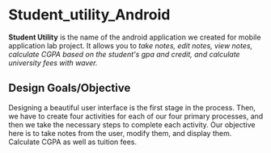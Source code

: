 # Student_utility_Android
**Student Utility** is the name of the android application we created for mobile application lab project. It allows you to *take
notes, edit notes, view notes, calculate CGPA based on the student's gpa and credit, and calculate university fees with waver.*

## Design Goals/Objective
Designing a beautiful user interface is the first stage in the process. Then, we have to create four activities for each of our four primary processes, and then we take the necessary steps to complete each activity.
Our objective here is to take notes from the user, modify them, and display them. Calculate CGPA as well as tuition fees.
